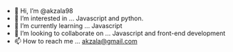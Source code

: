 - 👋 Hi, I’m @akzala98
- 👀 I’m interested in ... Javascript and python.
- 🌱 I’m currently learning ... Javascript
- 💞️ I’m looking to collaborate on ... Javascript and front-end development
- 📫 How to reach me ... akzala@gmail.com

<!---
akzala98/akzala98 is a ✨ special ✨ repository because its `README.md` (this file) appears on your GitHub profile.
You can click the Preview link to take a look at your changes.
--->
